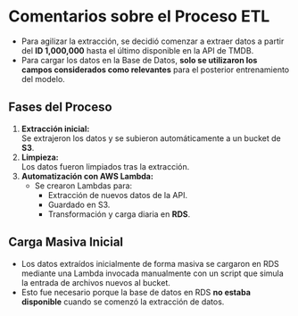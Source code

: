 # Comentarios sobre el Proceso ETL

- Para agilizar la extracción, se decidió comenzar a extraer datos a partir del **ID 1,000,000** hasta el último disponible en la API de TMDB.
- Para cargar los datos en la Base de Datos, **solo se utilizaron los campos considerados como relevantes** para el posterior entrenamiento del modelo.

## Fases del Proceso

1. **Extracción inicial:**  
   Se extrajeron los datos y se subieron automáticamente a un bucket de **S3**.
2. **Limpieza:**  
   Los datos fueron limpiados tras la extracción.
3. **Automatización con AWS Lambda:**  
   - Se crearon Lambdas para:
     - Extracción de nuevos datos de la API.
     - Guardado en S3.
     - Transformación y carga diaria en **RDS**.

## Carga Masiva Inicial

- Los datos extraídos inicialmente de forma masiva se cargaron en RDS mediante una Lambda invocada manualmente con un script que simula la entrada de archivos nuevos al bucket.
- Esto fue necesario porque la base de datos en RDS **no estaba disponible** cuando se comenzó la extracción de datos.